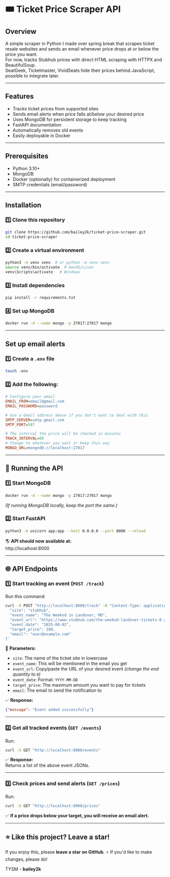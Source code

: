 # 🎟️ Ticket Price Scraper API

## Overview

A simple scraper in Python I made over spring break that scrapes ticket resale websites and sends an email whenever price drops at or below the price you want.  
For now, tracks Stubhub prices with direct HTML scraping with HTTPX and BeautifulSoup.  
SeatGeek, Ticketmaster, VividSeats hide their prices behind JavaScript, possible to integrate later.

---

## Features
- Tracks ticket prices from supported sites  
- Sends email alerts when price falls at/below your desired price  
- Uses MongoDB for persistent storage to keep tracking  
- FastAPI documentation  
- Automatically removes old events  
- Easily deployable in Docker  

---

## Prerequisites
- Python 3.10+  
- MongoDB  
- Docker (optionally) for containerized deployment  
- SMTP credentials (email/password)  

---

## Installation

### 1️⃣ Clone this repository  
```sh
git clone https://github.com/bailey2k/ticket-price-scraper.git
cd ticket-price-scraper
```

### 2️⃣ Create a virtual environment  
```sh
python3 -m venv venv  # or python -m venv venv  
source venv/bin/activate  # macOS/Linux  
venv\Scripts\activate   # Windows  
```

### 3️⃣ Install dependencies  
```sh
pip install -r requirements.txt
```

### 4️⃣ Set up MongoDB  
```sh
docker run -d --name mongo -p 27017:27017 mongo
```

---

## Set up email alerts  

### 1️⃣ Create a `.env` file  
```sh
touch .env
```

### 2️⃣ Add the following:  
```ini
# Configure your email
EMAIL_FROM=email@gmail.com
EMAIL_PASSWORD=password

# Use a Gmail address above if you don't want to deal with this
SMTP_SERVER=smtp.gmail.com
SMTP_PORT=587

# The interval the price will be checked in minutes
TRACK_INTERVAL=60
# Change to whatever you want or keep this way
MONGO_URL=mongodb://localhost:27017
```

---

## 🚀 Running the API

### 1️⃣ Start MongoDB  
```sh
docker run -d --name mongo -p 27017:27017 mongo
```
*(If running MongoDB locally, keep the port the same.)*

### 2️⃣ Start FastAPI  
```sh
python3 -m uvicorn app:app --host 0.0.0.0 --port 8000 --reload
```
🌎 **API should now available at:**  
http://localhost:8000  

---

## 🌐 API Endpoints  

### 1️⃣ Start tracking an event (`POST /track`)  

Run this command:  
```sh
curl -X POST "http://localhost:8000/track" -H "Content-Type: application/json" -d '{
  "site": "stubhub",
  "event_name": "The Weeknd in Landover, MD",
  "event_url": "https://www.stubhub.com/the-weeknd-landover-tickets-8-2-2025/event/157155913/?quantity=0",
  "event_date": "2025-08-02",
  "target_price": 100,
  "email": "user@example.com"
}'
```

📌 **Parameters:**  
- `site`: The name of the ticket site in lowercase  
- `event_name`: This will be mentioned in the email you get  
- `event_url`: Copy/paste the URL of your desired event *(change the end quantity to `0`)*  
- `event_date`: Format: `YYYY-MM-DD`  
- `target_price`: The maximum amount you want to pay for tickets  
- `email`: The email to send the notification to  

✅ **Response:**  
```json
{"message": "Event added successfully"}
```

---

### 2️⃣ Get all tracked events (`GET /events`)  

Run:  
```sh
curl -X GET "http://localhost:8000/events"
```
✅ **Response:**  
Returns a list of the above event JSONs.

---

### 3️⃣ Check prices and send alerts (`GET /prices`)  

Run:  
```sh
curl -X GET "http://localhost:8000/prices"
```
✅ **If a price drops below your target, you will receive an email alert.**  

---

## ⭐ Like this project? Leave a star!  

If you enjoy this, please **leave a star on GitHub**. ⭐ 
If you'd like to make changes, please do!

TYSM - **bailey2k**  

